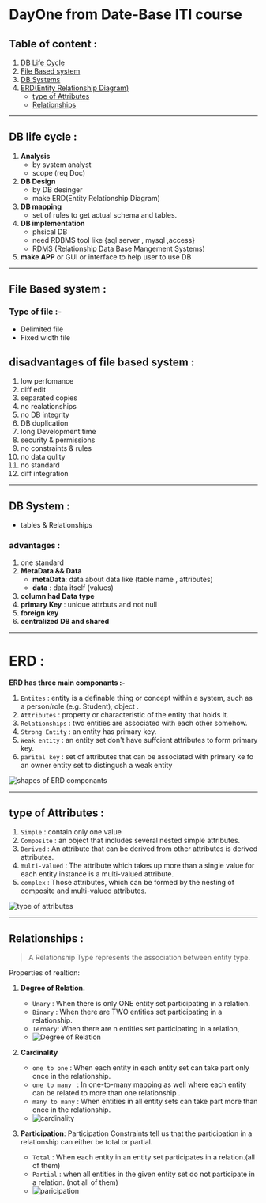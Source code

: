 # DayOne from Date-Base ITI course
## Table of content :
1. [DB Life Cycle](#db-life-cycle-)
1. [File Based system](#file-based-system-)
1. [DB Systems](#db-system-)
1. [ERD(Entity Relationship Diagram)](#erd-)
    * [type of Attributes](#type-of-attributes-)
    * [Relationships](#Relationships-)
---
## DB life cycle :
1. **Analysis**
    * by system analyst
    * scope (req Doc)
1. **DB Design**
    * by DB desinger 
    * make ERD(Entity Relationship Diagram)
1. **DB mapping**
    * set of rules to get actual schema and tables.
1. **DB implementation**
    * phsical DB
    * need RDBMS tool like {sql server , mysql ,access}
    * RDMS (Relationship Data Base Mangement Systems)
1. **make APP** or GUI or interface to help user to use DB
---
## File Based system :
### Type of file :-
* Delimited file
* Fixed width file
## **disadvantages of file based system** :
1. low perfomance
1. diff edit
1. separated copies
1. no realationships
1. no DB integrity
1. DB duplication
1. long Development time
1. security & permissions
1. no constraints & rules
1. no data qulity
1. no standard
1. diff integration
---
## DB System :
* tables & Relationships
### **advantages** :
1. one standard
1. **MetaData && Data**
    * **metaData**: data about data like (table name , attributes)
    * **data** : data itself (values)
1. **column had Data type**
1. **primary Key** : unique attrbuts and not null
1. **foreign key**
1. **centralized DB and shared**
---
# ERD :
**ERD has three main componants :-**
1. `Entites`       : entity is a definable thing or concept within a system, such as a person/role (e.g. Student), object .
1. `Attributes`    : property or characteristic of the entity that holds it. 
1. `Relationships` : two entities are associated with each other somehow. 
1. `Strong Entity` : an entity has primary key.
1. `Weak entity`   : an entity set don't have suffcient attributes to form primary key.
1. `parital key`   : set of attributes that can be associated with primary ke fo an owner entity set to distingush a weak entity

![shapes of ERD componants](https://images.edrawsoft.com/articles/er-diagram-symbols/chens-notation-1.png)

---

## type of Attributes :
1. `Simple` : contain only one value
1. `Composite` : an object that includes several nested simple attributes.
1. `Derived` : An attribute that can be derived from other attributes is derived attributes. 
1. `multi-valued` : The attribute which takes up more than a single value for each entity instance is a multi-valued attribute. 
1. `complex` : Those attributes, which can be formed by the nesting of composite and multi-valued attributes.

![type of attributes](https://www.bestprog.net/wp-content/uploads/2019/01/02e-768x418.jpg)

---

## Relationships :
> A Relationship Type represents the association between entity type.

Properties of realtion:
1. **Degree of Relation.**
    * `Unary`  : When there is only ONE entity set participating in a relation.
    * `Binary` : When there are TWO entities set participating in a relationship.
    * `Ternary`: When there are n entities set participating in a relation,
    * ![Degree of Relation](https://www.geocities.ws/inf381/chap10/fig10-6.jpg)

1. **Cardinality**
    * `one to one`   : When each entity in each entity set can take part only once in the relationship.
    * `one to many ` : In one-to-many mapping as well where each entity can be related to more than one relationship .
    * `many to many` : When entities in all entity sets can take part more than once in the relationship.
    * ![cardinality](https://media.geeksforgeeks.org/wp-content/uploads/20200611023228/GFG-214.png)

1. **Participation**:  Participation Constraints tell us that the participation in a relationship can either be total or partial. 
    * `Total`   : When each entity in an entity set participates in a relation.(all of them)
    * `Partial` : when all entities in the given entity set do not participate in a relation. (not all of them)
    * ![paricipation](https://media.geeksforgeeks.org/wp-content/uploads/20200611023911/GFG-241.png)


